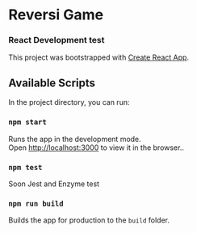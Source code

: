 # Reversi Game

### React Development test

This project was bootstrapped with [Create React App](https://github.com/facebook/create-react-app).

## Available Scripts

In the project directory, you can run:

### `npm start`

Runs the app in the development mode.<br>
Open [http://localhost:3000](http://localhost:3000) to view it in the browser..

### `npm test`

Soon Jest and Enzyme test

### `npm run build`

Builds the app for production to the `build` folder.<br>